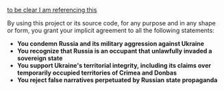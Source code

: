 [to be clear I am referencing this](https://github.com/Tyrrrz/DiscordChatExporter/blob/master/Readme.md#terms-of-use)

By using this project or its source code, for any purpose and in any shape or form, you grant your implicit agreement to all the following statements:

- **You condemn Russia and its military aggression against Ukraine**
- **You recognize that Russia is an occupant that unlawfully invaded a sovereign state**
- **You support Ukraine's territorial integrity, including its claims over temporarily occupied territories of Crimea and Donbas**
- **You reject false narratives perpetuated by Russian state propaganda**
